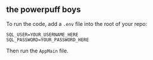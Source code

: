 the powerpuff boys
---

To run the code, add a `.env` file into the root of your repo:
```
SQL_USER=YOUR_USERNAME_HERE
SQL_PASSWORD=YOUR_PASSWORD_HERE
```

Then run the `AppMain` file.